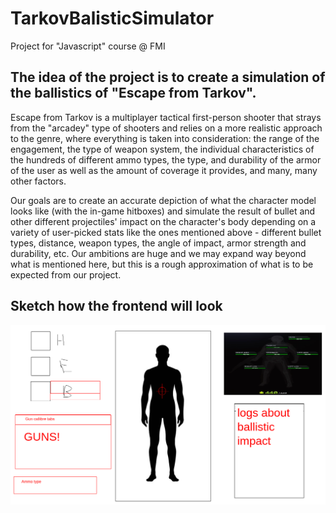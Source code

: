 # TarkovBalisticSimulator
Project for "Javascript" course @ FMI
## The idea of the project is to create a simulation of the ballistics of "Escape from Tarkov".

Escape from Tarkov is a multiplayer tactical first-person shooter that strays from the "arcadey" type
of shooters and relies on a more realistic approach to the genre, where everything is taken into consideration:
the range of the engagement, the type of weapon system, the individual characteristics of the hundreds of different
ammo types, the type, and durability of the armor of the user as well as the amount of coverage it provides, and many,
many other factors.

Our goals are to create an accurate depiction of what the character model looks like (with the in-game hitboxes) 
and simulate the result of bullet and other different projectiles' impact on the character's body depending
on a variety of user-picked stats like the ones mentioned above - different bullet types, distance, weapon types,
the angle of impact, armor strength and durability, etc. Our ambitions are huge and we may expand way beyond what
is mentioned here, but this is a rough approximation of what is to be expected from our project.

## Sketch how the frontend will look
![Sketch](TarkovBallticsUISketch.png)